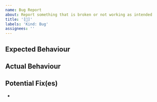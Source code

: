 ```yaml
---
name: Bug Report
about: Report something that is broken or not working as intended
title: '[🐞]'
labels: 'Kind: Bug'
assignees: ''
---
```


## Expected Behaviour

## Actual Behaviour

## Potential Fix(es)
-
